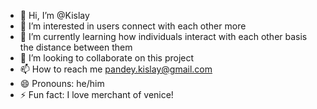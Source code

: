 - 👋 Hi, I’m @Kislay
- 👀 I’m interested in users connect with each other more
- 🌱 I’m currently learning how individuals interact with each other basis the distance between them 
- 💞️ I’m looking to collaborate on this project
- 📫 How to reach me pandey.kislay@gmail.com
- 😄 Pronouns: he/him
- ⚡ Fun fact: I love merchant of venice!

<!---
PK12345Me/PK12345Me is a ✨ special ✨ repository because its `README.md` (this file) appears on your GitHub profile.
You can click the Preview link to take a look at your changes.
--->
